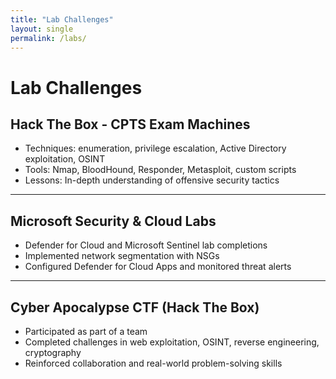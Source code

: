 ```yaml
---
title: "Lab Challenges"
layout: single
permalink: /labs/
---
```


# Lab Challenges

## Hack The Box - CPTS Exam Machines

- Techniques: enumeration, privilege escalation, Active Directory exploitation, OSINT
- Tools: Nmap, BloodHound, Responder, Metasploit, custom scripts
- Lessons: In-depth understanding of offensive security tactics

---

## Microsoft Security & Cloud Labs

- Defender for Cloud and Microsoft Sentinel lab completions
- Implemented network segmentation with NSGs
- Configured Defender for Cloud Apps and monitored threat alerts

---

## Cyber Apocalypse CTF (Hack The Box)

- Participated as part of a team
- Completed challenges in web exploitation, OSINT, reverse engineering, cryptography
- Reinforced collaboration and real-world problem-solving skills
